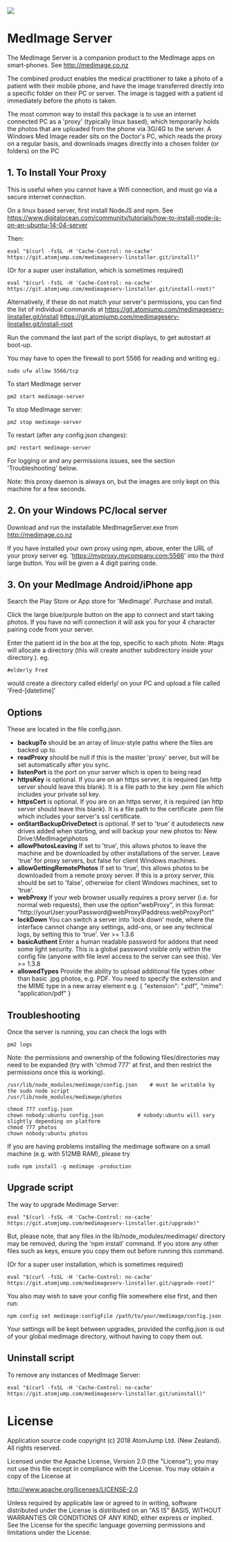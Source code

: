 <img src="http://medimage.co.nz/wp-content/uploads/2018/04/icon-60.png">

# MedImage Server

The MedImage Server is a companion product to the MedImage apps on smart-phones. See http://medimage.co.nz

The combined product enables the medical practitioner to take a photo of a patient with their mobile phone, and have the image transferred directly into a specific folder on their PC or server.  The image is tagged with a patient id immediately before the photo is taken.

The most common way to install this package is to use an internet connected PC as a 'proxy' (typically linux based), which temporarily holds the photos that are uploaded from the phone via 3G/4G to the server. A Windows Med Image reader sits on the Doctor's PC, which reads the proxy on a regular basis, and downloads images directly into a chosen folder (or folders) on the PC

## 1. To Install Your Proxy

This is useful when you cannot have a Wifi connection, and must go via a secure internet connection.

On a linux based server, first install NodeJS and npm.
See https://www.digitalocean.com/community/tutorials/how-to-install-node-js-on-an-ubuntu-14-04-server

Then:

```
eval "$(curl -fsSL -H 'Cache-Control: no-cache' https://git.atomjump.com/medimageserv-linstaller.git/install)"     
```

(Or for a super user installation, which is sometimes required) 

```
eval "$(curl -fsSL -H 'Cache-Control: no-cache' https://git.atomjump.com/medimageserv-linstaller.git/install-root)"     
```

Alternatively, if these do not match your server's permissions, you can find the list of individual commands at 
https://git.atomjump.com/medimageserv-linstaller.git/install
https://git.atomjump.com/medimageserv-linstaller.git/install-root

Run the command the last part of the script displays, to get autostart at boot-up.

You may have to open the firewall to port 5566 for reading and writing eg.:
```
sudo ufw allow 5566/tcp
```


To start MedImage server
```
pm2 start medimage-server
```

To stop MedImage server:
```
pm2 stop medimage-server
```

To restart (after any config.json changes):
```
pm2 restart medimage-server
```

For logging or and any permissions issues, see the section 'Troubleshooting' below.




Note: this proxy daemon is always on, but the images are only kept on this machine for a few seconds.



## 2. On your Windows PC/local server

Download and run the installable MedImageServer.exe from http://medimage.co.nz

If you have installed your own proxy using npm, above, enter the URL of your proxy server eg. 'https://myproxy.mycompany.com:5566' into the third large button. You will be given a 4 digit pairing code.



## 3. On your MedImage Android/iPhone app 

Search the Play Store or App store for 'MedImage'. Purchase and install.

Click the large blue/purple button on the app to connect and start taking photos. If you have no wifi connection it will ask you for your 4 character pairing code from your server.

Enter the patient id in the box at the top, specific to each photo. Note: #tags will allocate a directory (this will create another subdirectory inside your directory.). eg.
```
#elderly Fred
```
would create a directory called elderly/ on your PC and upload a file called 'Fred-[datetime]'



## Options

These are located in the file config.json.


* **backupTo** should be an array of linux-style paths where the files are backed up to.
* **readProxy** should be null if this is the master 'proxy' server, but will be set automatically after you sync.
* **listenPort** is the port on your server which is open to being read
* **httpsKey** is optional. If you are on an https server, it is required (an http server should leave this blank). It is a file path to the key .pem file which includes your private ssl key.
* **httpsCert** is optional. If you are on an https server, it is required (an http server should leave this blank). It is a file path to the certificate .pem file which includes your server's ssl certificate.
* **onStartBackupDriveDetect** is optional. If set to 'true' it autodetects new drives added when starting, and will backup your new photos to:
  New Drive:\MedImage\photos 
* **allowPhotosLeaving**  If set to 'true', this allows photos to leave the machine and be downloaded by other installations of the server. Leave 'true' for proxy servers, but false for client Windows machines.
* **allowGettingRemotePhotos**  If set to 'true', this allows photos to be downloaded from a remote proxy server. If this is a proxy server, this should be set to 'false', otherwise for client Windows machines, set to 'true'.
* **webProxy** If your web browser usually requires a proxy server (i.e. for normal web requests), then use the option"webProxy", in this format: "http://yourUser:yourPassword@webProxyIPaddress:webProxyPort"
* **lockDown** You can switch a server into 'lock down' mode, where the interface cannot change any settings, add-ons, or see any technical logs, by setting this to 'true'. Ver >= 1.3.6
* **basicAuthent** Enter a human readable password for addons that need some light security. This is a global password visible only within the config file (anyone with file level access to the server can see this). Ver >= 1.3.8
* **allowedTypes** Provide the ability to upload additional file types other than basic .jpg photos, e.g. PDF. You need to specify the extension and the MIME type in a new array element e.g. { "extension": ".pdf", "mime": "application/pdf" }



## Troubleshooting

Once the server is running, you can check the logs with

```
pm2 logs
```

Note: the permissions and ownership of the following files/directories may need to be expanded (try with 'chmod 777' at first, and then restrict the permissions once this is working).

```
/usr/lib/node_modules/medimage/config.json    # must be writable by the sudo node script
/usr/lib/node_modules/medimage/photos
```

```
chmod 777 config.json
chown nobody:ubuntu config.json           # nobody:ubuntu will vary slightly depending on platform
chmod 777 photos
chown nobody:ubuntu photos
```

If you are having problems installing the medimage software on a small machine (e.g. with 512MB RAM), please try 

```
sudo npm install -g medimage -production
```



## Upgrade script


The way to upgrade Medimage Server:

```
eval "$(curl -fsSL -H 'Cache-Control: no-cache' https://git.atomjump.com/medimageserv-linstaller.git/upgrade)" 
```

But, please note, that any files in the lib/node_modules/medimage/ directory may be removed, during the 'npm install' command. If you store any other files such as keys, ensure you copy them out before running this command.

(Or for a super user installation, which is sometimes required) 

```
eval "$(curl -fsSL -H 'Cache-Control: no-cache' https://git.atomjump.com/medimageserv-linstaller.git/upgrade-root)" 
```

You also may wish to save your config file somewhere else first, and then run:

```
npm config set medimage:configFile /path/to/your/medimage/config.json
```
Your settings will be kept between upgrades, provided the config.json is out of your global medimage directory,
without having to copy them out.




## Uninstall script

To remove any instances of MedImage Server:

```
eval "$(curl -fsSL -H 'Cache-Control: no-cache' https://git.atomjump.com/medimageserv-linstaller.git/uninstall)" 
```


# License

Application source code copyright (c) 2018 AtomJump Ltd. (New Zealand). All rights reserved.


Licensed under the Apache License, Version 2.0 (the "License");
you may not use this file except in compliance with the License.
You may obtain a copy of the License at

http://www.apache.org/licenses/LICENSE-2.0

Unless required by applicable law or agreed to in writing, software
distributed under the License is distributed on an "AS IS" BASIS,
WITHOUT WARRANTIES OR CONDITIONS OF ANY KIND, either express or implied.
See the License for the specific language governing permissions and
limitations under the License.


